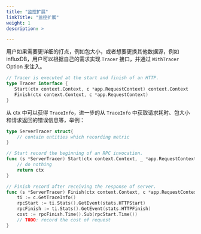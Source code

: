 ```yaml
---
title: "监控扩展"
linkTitle: "监控扩展"
weight: 1
description: >

---
```


用户如果需要更详细的打点，例如包大小，或者想要更换其他数据源，例如 influxDB，用户可以根据自己的需求实现 `Tracer` 接口，并通过 `WithTracer` Option 来注入。

```go
// Tracer is executed at the start and finish of an HTTP.
type Tracer interface {
   Start(ctx context.Context, c *app.RequestContext) context.Context
   Finish(ctx context.Context, c *app.RequestContext)
}
```

从 ctx 中可以获得 `TraceInfo`，进一步的从 `TraceInfo` 中获取请求耗时、包大小和请求返回的错误信息等，举例：

```go
type ServerTracer struct{
	// contain entities which recording metric
}

// Start record the beginning of an RPC invocation.
func (s *ServerTracer) Start(ctx context.Context, _ *app.RequestContext) context.Context {
	// do nothing
	return ctx
}

// Finish record after receiving the response of server.
func (s *ServerTracer) Finish(ctx context.Context, c *app.RequestContext) {
	ti := c.GetTraceInfo()
	rpcStart := ti.Stats().GetEvent(stats.HTTPStart)
	rpcFinish := ti.Stats().GetEvent(stats.HTTPFinish)
	cost := rpcFinish.Time().Sub(rpcStart.Time())
	// TODO: record the cost of request
}
```
